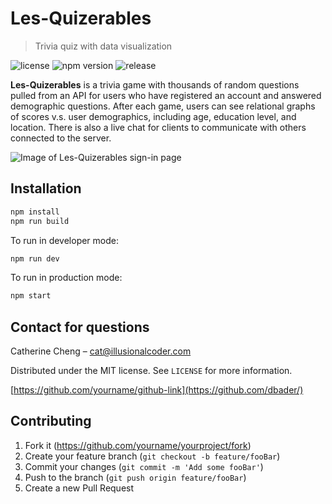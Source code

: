 # Les-Quizerables
> Trivia quiz with data visualization

![license](https://img.shields.io/badge/license-MIT-yellow)
![npm version](https://img.shields.io/badge/npm-6.11.3-green)
![release](https://img.shields.io/badge/release-1.0.0-orange)

**Les-Quizerables** is a trivia game with thousands of random questions pulled from an API for users who have registered an account and answered demographic questions. After each game, users can see relational graphs of scores v.s. user demographics, including age, education level, and location. There is also a live chat for clients to communicate with others connected to the server.

![Image of Les-Quizerables sign-in page](https://i.imgur.com/SJ3tfkd.png)

## Installation

```sh
npm install
npm run build
```

To run in developer mode:

```sh
npm run dev
```
To run in production mode:

```sh
npm start
```

## Contact for questions

Catherine Cheng – cat@illusionalcoder.com

Distributed under the MIT license. See ``LICENSE`` for more information.

[https://github.com/yourname/github-link](https://github.com/dbader/)

## Contributing

1. Fork it (<https://github.com/yourname/yourproject/fork>)
2. Create your feature branch (`git checkout -b feature/fooBar`)
3. Commit your changes (`git commit -m 'Add some fooBar'`)
4. Push to the branch (`git push origin feature/fooBar`)
5. Create a new Pull Request
